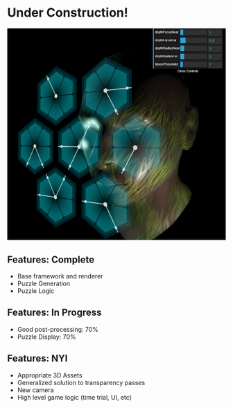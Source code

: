 # Under Construction!

![](./readmeImages/WIP.PNG)

## Features: Complete
- Base framework and renderer
- Puzzle Generation
- Puzzle Logic

## Features: In Progress
- Good post-processing: 70%
- Puzzle Display: 70%

## Features: NYI
- Appropriate 3D Assets
- Generalized solution to transparency passes
- New camera
- High level game logic (time trial, UI, etc)
